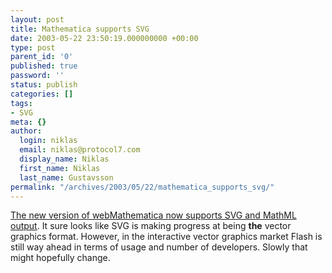 ```yaml
---
layout: post
title: Mathematica supports SVG
date: 2003-05-22 23:50:19.000000000 +00:00
type: post
parent_id: '0'
published: true
password: ''
status: publish
categories: []
tags:
- SVG
meta: {}
author:
  login: niklas
  email: niklas@protocol7.com
  display_name: Niklas
  first_name: Niklas
  last_name: Gustavsson
permalink: "/archives/2003/05/22/mathematica_supports_svg/"
---
```

[The new version of webMathematica now supports SVG and MathML output](http://www.wolfram.com/products/webmathematica/newfeatures.html). It sure looks like SVG is making progress at being **the** vector graphics format. However, in the interactive vector graphics market Flash is still way ahead in terms of usage and number of developers. Slowly that might hopefully change.


